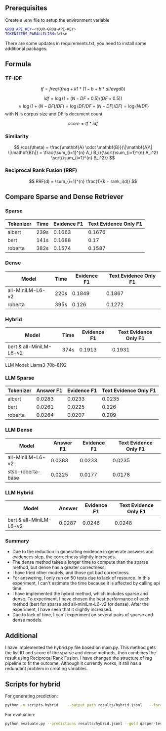 ## Prerequisites

Create a .env file to setup the environment variable

``` bash
GROQ_API_KEY=<YOUR-GROQ-API-KEY>
TOKENIZERS_PARALLELISM=false
```

There are some updates in requirements.txt, you need to install some additional packages.

## Formula

### TF-IDF

$$ tf = freq / (freq + k1 * (1-b + b * dl / avgdl ))$$

$$ idf = \log(1 + (N - DF + 0.5) / (DF + 0.5)) $$
$$ \approx \log(1+(N-DF)/DF) = \log(DF/DF + (N-DF)/DF) = \log(N/DF)$$
with N is corpus size and DF is document count

$$ score = tf * idf $$

### Similarity

$$
\cos(\theta) = \frac{\mathbf{A} \cdot \mathbf{B}}{\|\mathbf{A}\| \|\mathbf{B}\|} = \frac{\sum_{i=1}^{n} A_i B_i}{\sqrt{\sum_{i=1}^{n} A_i^2} \sqrt{\sum_{i=1}^{n} B_i^2}} $$

### Reciprocal Rank Fusion (RRF)

$$
RRF(d) = \sum_{i=1}^{n} \frac{1}{k + rank_i(d)}
$$


## Compare Sparse and Dense Retriever

### Sparse
| Tokenizer | Time | Evidence F1 | Text Evidence Only F1 |
|---|---|---|---|
| albert | 239s | 0.1663 | 0.1676 |
| bert | 141s | 0.1688 | 0.17 |
| roberta | 382s | 0.1574 | 0.1587 |

### Dense
| Model | Time | Evidence F1 | Text Evidence Only F1 |
|---|---|---|---|
| all-MiniLM-L6-v2 | 220s | 0.1849 | 0.1867 |
| roberta | 395s | 0.126 | 0.1272 |

### Hybrid
| Model | Time | Evidence F1 | Text Evidence Only F1 |
|---|---|---|---|
| bert & all-MiniLM-L6-v2 | 374s | 0.1913 | 0.1931 |

LLM Model: Llama3-70b-8192

### LLM Sparse
| Tokenizer | Answer F1 | Evidence F1 | Text Evidence Only F1 |
|---|---|---|---|
| albert | 0.0283 | 0.0233 | 0.0235 |
| bert | 0.0261 | 0.0225 | 0.226 |
| roberta | 0.0264 | 0.0207 | 0.209 |

### LLM Dense
| Model | Answer F1 | Evidence F1 | Text Evidence Only F1 |
|---|---|---|---|
| all-MiniLM-L6-v2 | 0.0283 | 0.0233 | 0.0235 |
| stsb-roberta-base | 0.0225 | 0.0177 | 0.0178 |

### LLM Hybrid

| Model | Answer | Evidence F1 | Text Evidence Only F1 |
|---|---|---|---|
| bert & all-MiniLM-L6-v2 | 0.0287 | 0.0246 | 0.0248 |


### Summary
- Due to the reduction in generating evidence in generate answers and evidences step, the correctness slightly increases.
- The dense method takes a longer time to compute than the sparse method, but dense has a greater correctness.
- I have tried other models, and those got bad correctness.
- For answering, I only run on 50 tests due to lack of resource. In this experiment, I can't estimate the time because it is affected by calling api time.
- I have implemented the hybrid method, which includes sparse and dense. To experiment, I have chosen the best performance of each method (bert for sparse and all-miniLm-L6-v2 for dense). After the experiment, I have seen that it slightly increased.
- Due to lack of time, I can't experiment on several pairs of sparse and dense models.


## Additional

I have implemented the hybrid.py file based on main.py. This method gets the list ID and score of the sparse and dense methods, then combines the result using Reciprocal Rank Fusion. I have changed the structure of rag pipeline to fit the outcome. Although it currently works, it still has a redundant problem in creating variables.

## Scripts for hybrid

For generating prediction:
```bash
python -m scripts.hybrid    --output_path results/hybrid.jsonl   --force_index True    --retrieval_only True
```

For evaluation:
```bash
python evaluate.py --predictions results/hybrid.jsonl --gold qasper-test-v0.3.json --retrieval_only
```
